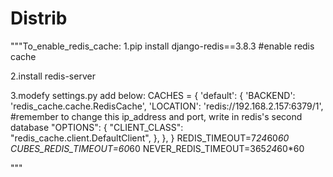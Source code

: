 
# Distrib

"""To_enable_redis_cache:
   1.pip install django-redis==3.8.3      #enable redis cache

   2.install redis-server

   3.modefy settings.py add below:
      CACHES = {
    'default': {
        'BACKEND': 'redis_cache.cache.RedisCache',
        'LOCATION': 'redis://192.168.2.157:6379/1',         #remember to change this ip_address and port, write in redis's second database
        "OPTIONS": {
            "CLIENT_CLASS": "redis_cache.client.DefaultClient",
              },
          },
      }
      REDIS_TIMEOUT=7*24*60*60
      CUBES_REDIS_TIMEOUT=60*60
      NEVER_REDIS_TIMEOUT=365*24*60*60


   """
